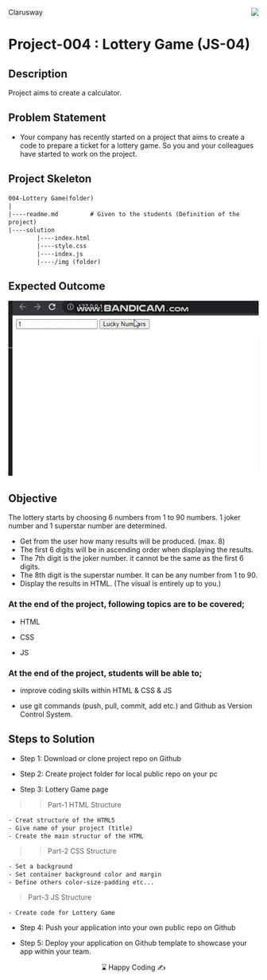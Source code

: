 <p>Clarusway<img align="right"
  src="https://secure.meetupstatic.com/photos/event/3/1/b/9/600_488352729.jpeg"  width="15px"></p>

# Project-004 : Lottery Game (JS-04)

## Description
Project aims to create a calculator.

## Problem Statement

- Your company has recently started on a project that aims to create a code to prepare a ticket for a lottery game. So you and your colleagues have started to work on the project.

## Project Skeleton 

```
004-Lottery Game(folder)
|
|----readme.md         # Given to the students (Definition of the project)          
|----solution
        |----index.html  
        |----style.css   
        |----index.js
        |----/img (folder)
```

## Expected Outcome

![Project 004 Snapshot](project_004.gif)

## Objective

The lottery starts by choosing 6 numbers from 1 to 90 numbers. 1 joker number and 1 superstar number are determined.<br>

- Get from the user how many results will be produced. (max. 8)
- The first 6 digits will be in ascending order when displaying the results.
- The 7th digit is the joker number. it cannot be the same as the first 6 digits.
- The 8th digit is the superstar number. It can be any number from 1 to 90.
- Display the results in HTML. (The visual is entirely up to you.) 

### At the end of the project, following topics are to be covered;

- HTML 

- CSS

- JS


### At the end of the project, students will be able to;

- improve coding skills within HTML & CSS & JS

- use git commands (push, pull, commit, add etc.) and Github as Version Control System.

## Steps to Solution

- Step 1: Download or clone project repo on Github 

- Step 2: Create project folder for local public repo on your pc

- Step 3: Lottery Game page

>>Part-1 HTML Structure

	- Creat structure of the HTML5
	- Give name of your project (title)
	- Create the main structur of the HTML

>>Part-2 CSS Structure

	- Set a background
	- Set container background color and margin
	- Define others color-size-padding etc...

>Part-3 JS Structure

	- Create code for Lottery Game

- Step 4: Push your application into your own public repo on Github

- Step 5: Deploy your application on Github template to showcase your app within your team.


<center> ⌛ Happy Coding  ✍ </center>
